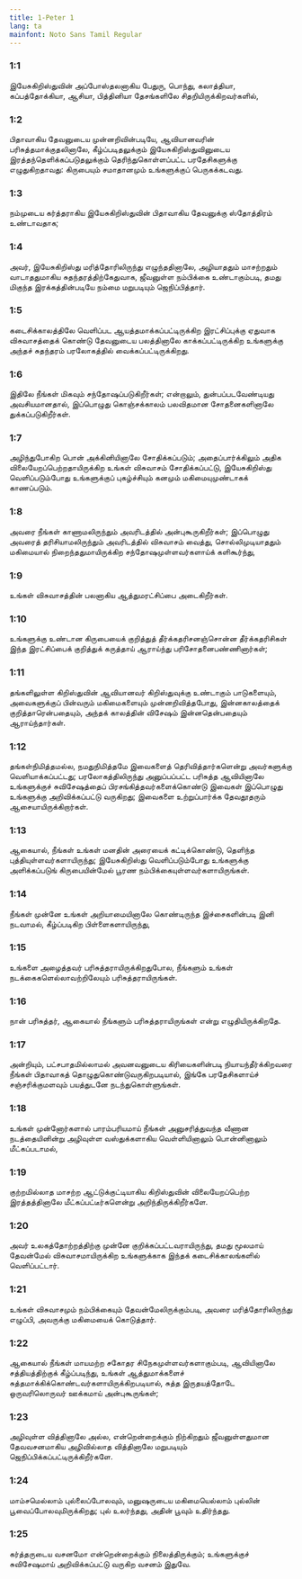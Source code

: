 ```yaml
---
title: 1-Peter 1
lang: ta
mainfont: Noto Sans Tamil Regular
---
```


###  1:1

இயேசுகிறிஸ்துவின் அப்போஸ்தலனாகிய பேதுரு, பொந்து, கலாத்தியா, கப்பத்தோக்கியா, ஆசியா, பித்தினியா தேசங்களிலே சிதறியிருக்கிறவர்களில்,

###  1:2

பிதாவாகிய தேவனுடைய முன்னறிவின்படியே, ஆவியானவரின் பரிசுத்தமாக்குதலினாலே, கீழ்ப்படிதலுக்கும் இயேசுகிறிஸ்துவினுடைய இரத்தந்தெளிக்கப்படுதலுக்கும் தெரிந்துகொள்ளப்பட்ட பரதேசிகளுக்கு எழுதுகிறதாவது: கிருபையும் சமாதானமும் உங்களுக்குப் பெருகக்கடவது.

###  1:3

நம்முடைய கர்த்தராகிய இயேசுகிறிஸ்துவின் பிதாவாகிய தேவனுக்கு ஸ்தோத்திரம் உண்டாவதாக;

###  1:4

அவர், இயேசுகிறிஸ்து மரித்தோரிலிருந்து எழுந்ததினாலே, அழியாததும் மாசற்றதும் வாடாததுமாகிய சுதந்தரத்திற்கேதுவாக, ஜீவனுள்ள நம்பிக்கை உண்டாகும்படி, தமது மிகுந்த இரக்கத்தின்படியே நம்மை மறுபடியும் ஜெநிப்பித்தார்.

###  1:5

கடைசிக்காலத்திலே வெளிப்பட ஆயத்தமாக்கப்பட்டிருக்கிற இரட்சிப்புக்கு ஏதுவாக விசுவாசத்தைக் கொண்டு தேவனுடைய பலத்தினாலே காக்கப்பட்டிருக்கிற உங்களுக்கு அந்தச் சுதந்தரம் பரலோகத்தில் வைக்கப்பட்டிருக்கிறது.

###  1:6

இதிலே நீங்கள் மிகவும் சந்தோஷப்படுகிறீர்கள்; என்றாலும், துன்பப்படவேண்டியது அவசியமானதால், இப்பொழுது கொஞ்சக்காலம் பலவிதமான சோதனைகளினாலே துக்கப்படுகிறீர்கள்.

###  1:7

அழிந்துபோகிற பொன் அக்கினியினாலே சோதிக்கப்படும்; அதைப்பார்க்கிலும் அதிக விலையேறப்பெற்றதாயிருக்கிற உங்கள் விசுவாசம் சோதிக்கப்பட்டு, இயேசுகிறிஸ்து வெளிப்படும்போது உங்களுக்குப் புகழ்ச்சியும் கனமும் மகிமையுமுண்டாகக் காணப்படும்.

###  1:8

அவரை நீங்கள் காணாமலிருந்தும் அவரிடத்தில் அன்புகூருகிறீர்கள்; இப்பொழுது அவரைத் தரிசியாமலிருந்தும் அவரிடத்தில் விசுவாசம் வைத்து, சொல்லிமுடியாததும் மகிமையால் நிறைந்ததுமாயிருக்கிற சந்தோஷமுள்ளவர்களாய்க் களிகூர்ந்து,

###  1:9

உங்கள் விசுவாசத்தின் பலனாகிய ஆத்துமரட்சிப்பை அடைகிறீர்கள்.

###  1:10

உங்களுக்கு உண்டான கிருபையைக் குறித்துத் தீர்க்கதரிசனஞ்சொன்ன தீர்க்கதரிசிகள் இந்த இரட்சிப்பைக் குறித்துக் கருத்தாய் ஆராய்ந்து பரிசோதனைபண்ணினார்கள்;

###  1:11

தங்களிலுள்ள கிறிஸ்துவின் ஆவியானவர் கிறிஸ்துவுக்கு உண்டாகும் பாடுகளையும், அவைகளுக்குப் பின்வரும் மகிமைகளையும் முன்னறிவித்தபோது, இன்னகாலத்தைக் குறித்தாரென்பதையும், அந்தக் காலத்தின் விசேஷம் இன்னதென்பதையும் ஆராய்ந்தார்கள்.

###  1:12

தங்கள்நிமித்தமல்ல, நமதுநிமித்தமே இவைகளைத் தெரிவித்தார்களென்று அவர்களுக்கு வெளியாக்கப்பட்டது; பரலோகத்திலிருந்து அனுப்பப்பட்ட பரிசுத்த ஆவியினாலே உங்களுக்குச் சுவிசேஷத்தைப் பிரசங்கித்தவர்களைக்கொண்டு இவைகள் இப்பொழுது உங்களுக்கு அறிவிக்கப்பட்டு வருகிறது; இவைகளை உற்றுப்பார்க்க தேவதூதரும் ஆசையாயிருக்கிறார்கள்.

###  1:13

ஆகையால், நீங்கள் உங்கள் மனதின் அரையைக் கட்டிக்கொண்டு, தெளிந்த புத்தியுள்ளவர்களாயிருந்து; இயேசுகிறிஸ்து வெளிப்படும்போது உங்களுக்கு அளிக்கப்படுங் கிருபையின்மேல் பூரண நம்பிக்கையுள்ளவர்களாயிருங்கள்.

###  1:14

நீங்கள் முன்னே உங்கள் அறியாமையினாலே கொண்டிருந்த இச்சைகளின்படி இனி நடவாமல், கீழ்ப்படிகிற பிள்ளைகளாயிருந்து,

###  1:15

உங்களை அழைத்தவர் பரிசுத்தராயிருக்கிறதுபோல, நீங்களும் உங்கள் நடக்கைகளெல்லாவற்றிலேயும் பரிசுத்தராயிருங்கள்.

###  1:16

நான் பரிசுத்தர், ஆகையால் நீங்களும் பரிசுத்தராயிருங்கள் என்று எழுதியிருக்கிறதே.

###  1:17

அன்றியும், பட்சபாதமில்லாமல் அவனவனுடைய கிரியைகளின்படி நியாயந்தீர்க்கிறவரை நீங்கள் பிதாவாகத் தொழுதுகொண்டுவருகிறபடியால், இங்கே பரதேசிகளாய்ச் சஞ்சரிக்குமளவும் பயத்துடனே நடந்துகொள்ளுங்கள்.

###  1:18

உங்கள் முன்னோர்களால் பாரம்பரியமாய் நீங்கள் அனுசரித்துவந்த வீணான நடத்தையினின்று அழிவுள்ள வஸ்துக்களாகிய வெள்ளியினாலும் பொன்னினாலும் மீட்கப்படாமல்,

###  1:19

குற்றமில்லாத மாசற்ற ஆட்டுக்குட்டியாகிய கிறிஸ்துவின் விலையேறப்பெற்ற இரத்தத்தினாலே மீட்கப்பட்டீர்களென்று அறிந்திருக்கிறீர்களே.

###  1:20

அவர் உலகத்தோற்றத்திற்கு முன்னே குறிக்கப்பட்டவராயிருந்து, தமது மூலமாய் தேவன்மேல் விசுவாசமாயிருக்கிற உங்களுக்காக இந்தக் கடைசிக்காலங்களில் வெளிப்பட்டார்.

###  1:21

உங்கள் விசுவாசமும் நம்பிக்கையும் தேவன்மேலிருக்கும்படி, அவரை மரித்தோரிலிருந்து எழுப்பி, அவருக்கு மகிமையைக் கொடுத்தார்.

###  1:22

ஆகையால் நீங்கள் மாயமற்ற சகோதர சிநேகமுள்ளவர்களாகும்படி, ஆவியினாலே சத்தியத்திற்குக் கீழ்ப்படிந்து, உங்கள் ஆத்துமாக்களைச் சுத்தமாக்கிக்கொண்டவர்களாயிருக்கிறபடியால், சுத்த இருதயத்தோடே ஒருவரிலொருவர் ஊக்கமாய் அன்புகூருங்கள்;

###  1:23

அழிவுள்ள வித்தினாலே அல்ல, என்றென்றைக்கும் நிற்கிறதும் ஜீவனுள்ளதுமான தேவவசனமாகிய அழிவில்லாத வித்தினாலே மறுபடியும் ஜெநிப்பிக்கப்பட்டிருக்கிறீர்களே.

###  1:24

மாம்சமெல்லாம் புல்லைப்போலவும், மனுஷருடைய மகிமையெல்லாம் புல்லின் பூவைப்போலவுமிருக்கிறது; புல் உலர்ந்தது, அதின் பூவும் உதிர்ந்தது.

###  1:25

கர்த்தருடைய வசனமோ என்றென்றைக்கும் நிலைத்திருக்கும்; உங்களுக்குச் சுவிசேஷமாய் அறிவிக்கப்பட்டு வருகிற வசனம் இதுவே.

